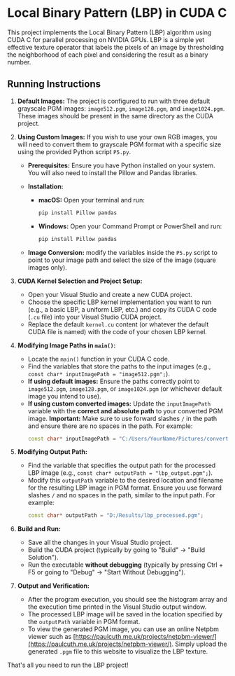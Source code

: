 # Local Binary Pattern (LBP) in CUDA C

This project implements the Local Binary Pattern (LBP) algorithm using CUDA C for parallel processing on NVIDIA GPUs. LBP is a simple yet effective texture operator that labels the pixels of an image by thresholding the neighborhood of each pixel and considering the result as a binary number.

## Running Instructions

1.  **Default Images:** The project is configured to run with three default grayscale PGM images: `image512.pgm`, `image128.pgm`, and `image1024.pgm`. These images should be present in the same directory as the CUDA project.

2.  **Using Custom Images:** If you wish to use your own RGB images, you will need to convert them to grayscale PGM format with a specific size using the provided Python script `P5.py`.

    * **Prerequisites:** Ensure you have Python installed on your system. You will also need to install the Pillow and Pandas libraries.

    * **Installation:**
        * **macOS:** Open your terminal and run:
            ```bash
            pip install Pillow pandas
            ```
        * **Windows:** Open your Command Prompt or PowerShell and run:
            ```bash
            pip install Pillow pandas
            ```

    * **Image Conversion:** modify the variables inside the `P5.py` script to point to your image path and select the size of the image (square images only). 
      

3.  **CUDA Kernel Selection and Project Setup:**

    * Open your Visual Studio and create a new CUDA project.
    * Choose the specific LBP kernel implementation you want to run (e.g., a basic LBP, a uniform LBP, etc.) and copy its CUDA C code (`.cu` file) into your Visual Studio CUDA project.
    * Replace the default `kernel.cu` content (or whatever the default CUDA file is named) with the code of your chosen LBP kernel.

4.  **Modifying Image Paths in `main()`:**

    * Locate the `main()` function in your CUDA C code.
    * Find the variables that store the paths to the input images (e.g., `const char* inputImagePath = "image512.pgm";`).
    * **If using default images:** Ensure the paths correctly point to `image512.pgm`, `image128.pgm`, or `image1024.pgm` (or whichever default image you intend to use).
    * **If using custom converted images:** Update the `inputImagePath` variable with the **correct and absolute path** to your converted PGM image. **Important:** Make sure to use forward slashes `/` in the path and ensure there are no spaces in the path. For example:
        ```c++
        const char* inputImagePath = "C:/Users/YourName/Pictures/converted_image.pgm";
        ```

5.  **Modifying Output Path:**

    * Find the variable that specifies the output path for the processed LBP image (e.g., `const char* outputPath = "lbp_output.pgm";`).
    * Modify this `outputPath` variable to the desired location and filename for the resulting LBP image in PGM format. Ensure you use forward slashes `/` and no spaces in the path, similar to the input path. For example:
        ```c++
        const char* outputPath = "D:/Results/lbp_processed.pgm";
        ```

6.  **Build and Run:**

    * Save all the changes in your Visual Studio project.
    * Build the CUDA project (typically by going to "Build" -> "Build Solution").
    * Run the executable **without debugging** (typically by pressing Ctrl + F5 or going to "Debug" -> "Start Without Debugging").

7.  **Output and Verification:**

    * After the program execution, you should see the histogram array and the execution time printed in the Visual Studio output window.
    * The processed LBP image will be saved in the location specified by the `outputPath` variable in PGM format.
    * To view the generated PGM image, you can use an online Netpbm viewer such as [https://paulcuth.me.uk/projects/netpbm-viewer/](https://paulcuth.me.uk/projects/netpbm-viewer/). Simply upload the generated `.pgm` file to this website to visualize the LBP texture.

That's all you need to run the LBP project!
